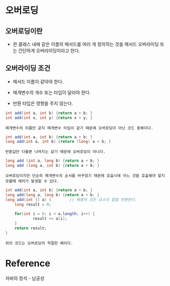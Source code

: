 

# 오버로딩
## 오버로딩이란
- 한 클래스 내에 같은 이름의 메서드를 여러 개 정의하는 것을 메서드 오버라이딩 
  또는 간단하게 오버라이딩이라고 한다.


## 오버라이딩 조건
- 메서드 이름이 같아야 한다.

- 매개변수의 개수 또는 타입이 달라야 한다.

- 반환 타입은 영향을 주지 않는다.

```java
int add(int a, int b) {return a + b; }
int add(int x, int y) {return x + y; }
```
```
매개변수의 이름만 같지 매개변수 타입이 같기 때문에 오버로딩이 아닌 코드 중복이다.
```
  
```java
int add(int a, int b) {return a + b; }
long add(int a, int b) {return (long) a + b; }
 ```
 
```
반환값만 다를뿐 나머지는 같기 때문에 오버로딩이 아니다.
```

  
```java
long add (int a, long b) {return a + b; }
long add (long a, int b) {return a + b; }
```

```
오버로딩이지만 단순히 매개변수의 순서를 바꾸었기 때문에 호출시에 어느 것을 호출해야 할지 모를때 에러가 발생할 수 있다.
```

```java
int add(int a, int b) {return a + b; }
long add(long a, long b) {return a + b; }
long add(int [] a) {		// 배열의 모든 요소의 합을 반환한다.
   	long result = 0;
   		
   	for(int i = 0; i < a.length; i++) {
   			result += a[i];
   	}
   	return result;
}
```

```
위의 코드는 오버로딩의 적절한 예이다.
```

# Reference
자바의 정석 - 남궁성

